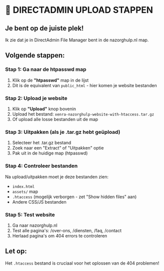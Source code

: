 # 📂 DIRECTADMIN UPLOAD STAPPEN

## Je bent op de juiste plek!

Ik zie dat je in DirectAdmin File Manager bent in de nazorghulp.nl map.

## Volgende stappen:

### Stap 1: Ga naar de htpasswd map
1. Klik op de **"htpasswd"** map in de lijst
2. Dit is de equivalent van `public_html` - hier komen je website bestanden

### Stap 2: Upload je website
1. Klik op **"Upload"** knop bovenin
2. Upload het bestand: `xenra-nazorghulp-website-with-htaccess.tar.gz`
3. Of upload alle losse bestanden uit de map

### Stap 3: Uitpakken (als je .tar.gz hebt geüpload)
1. Selecteer het .tar.gz bestand
2. Zoek naar een "Extract" of "Uitpakken" optie
3. Pak uit in de huidige map (htpasswd)

### Stap 4: Controleer bestanden
Na upload/uitpakken moet je deze bestanden zien:
- `index.html`
- `assets/` map
- `.htaccess` (mogelijk verborgen - zet "Show hidden files" aan)
- Andere CSS/JS bestanden

### Stap 5: Test website
1. Ga naar nazorghulp.nl
2. Test alle pagina's: /over-ons, /diensten, /faq, /contact
3. Herlaad pagina's om 404 errors te controleren

## Let op:
Het `.htaccess` bestand is cruciaal voor het oplossen van de 404 problemen!